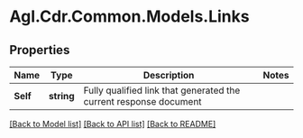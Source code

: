 # Agl.Cdr.Common.Models.Links

## Properties

Name | Type | Description | Notes
------------ | ------------- | ------------- | -------------
**Self** | **string** | Fully qualified link that generated the current response document | 

[[Back to Model list]](../README.md#documentation-for-models) [[Back to API list]](../README.md#documentation-for-api-endpoints) [[Back to README]](../README.md)

